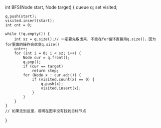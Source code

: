 int BFS(Node start, Node target) {
    queue<Node> q; 
    set<Node> visited;
    
    q.push(start); 
    visited.insert(start);
    int cnt = 0;

    while (!q.empty()) {
        int sz = q.size();// 一定要先取出来，不能在for循环直接用q.size()，因为for里面的操作会改变q.size()
        cnt++;
        for (int i = 0; i < sz; i++) {
            Node cur = q.front();
            q.pop();
            if (cur == target)
                return step;
            for (Node x : cur.adj()) {
                if (visited.count(x) == 0) {
                    q.push(x);
                    visited.insert(x);
                }
            }
        }
    }
    // 如果走到这里，说明在图中没有找到目标节点
}
